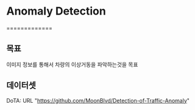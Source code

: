 # Anomaly Detection
=============
## 목표
이미지 정보를 통해서 차량의 이상거동을 파악하는것을 목표
## 데이터셋
DoTA: URL "https://github.com/MoonBlvd/Detection-of-Traffic-Anomaly"
